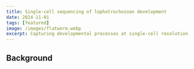 ```yaml
---
title: Single-cell sequencing of lophotrochozoan development
date: 2024-11-01
tags: [featured]
image: /images/flatworm.webp
excerpt: Capturing developmental processes at single-cell resolution
---
```


## Background

